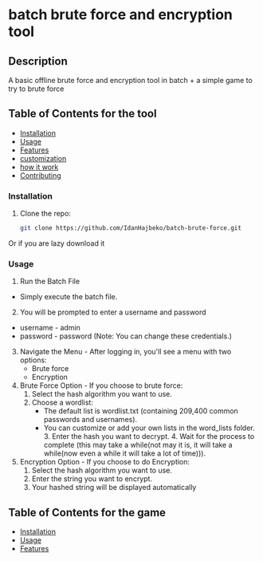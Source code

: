 # batch brute force and encryption tool
## Description
A basic offline brute force and encryption tool in batch + a simple game to try to brute force
## Table of Contents for the tool
- [Installation](#installation)
- [Usage](#usage)
- [Features](#features)
- [customization](#customization)
- [how it work](#howitworks)
- [Contributing](#contributing)

### Installation
1. Clone the repo:
   ```sh
   git clone https://github.com/IdanHajbeko/batch-brute-force.git
Or if you are lazy download it

### Usage
  1. Run the Batch File
  - Simply execute the batch file.
  2. You will be prompted to enter a username and password
  - username - admin
  - password - password (Note: You can change these credentials.)
  3. Navigate the Menu
    - After logging in, you'll see a menu with two options:
      - Brute force
      - Encryption
  4. Brute Force Option
    - If you choose to brute force:
       1. Select the hash algorithm you want to use.
       2. Choose a wordlist:
          - The default list is wordlist.txt (containing 209,400 common passwords and usernames).
          - You can customize or add your own lists in the word_lists folder.
    3. Enter the hash you want to decrypt.
    4. Wait for the process to complete (this may take a while(not may it is, it will take a while(now even a while it will take a lot of time))).
  5. Encryption Option
    - If you choose to do Encryption:
       1. Select the hash algorithm you want to use.
       2. Enter the string you want to encrypt.
       3. Your hashed string will be displayed automatically
## Table of Contents for the game
- [Installation](#installation)
- [Usage](#usage)
- [Features](#features)
